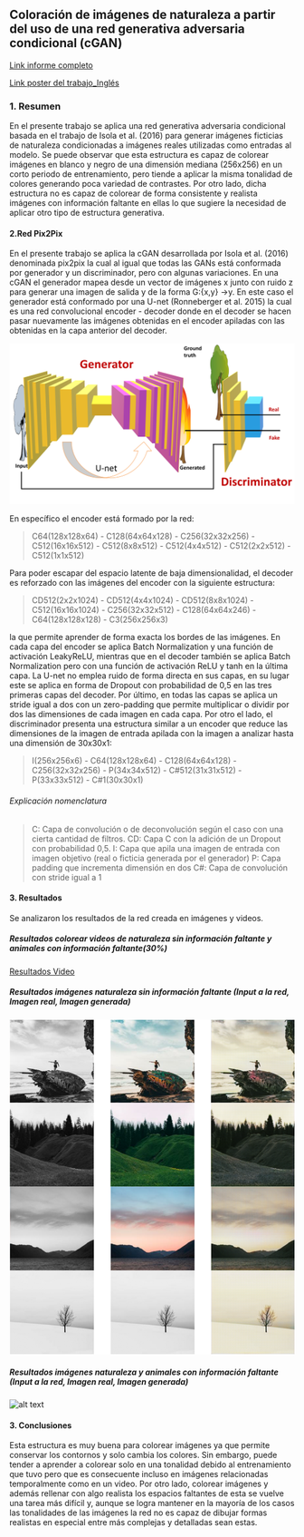## Coloración de imágenes de naturaleza a partir del uso de una red generativa adversaria condicional (cGAN)

[Link informe completo](https://drive.google.com/file/d/1S94INBuDNJGI3bO0whVZpmp7f5e6UTlF/view?usp=sharing)

[Link poster del trabajo_Inglés](https://drive.google.com/file/d/1RoU5oxULkZ9UXf4zdHnesjoVlm2RsDth/view?usp=sharing)


### 1. Resumen

En el presente trabajo se aplica una red generativa adversaria condicional basada en el trabajo de Isola et al. (2016) para generar imágenes ficticias de naturaleza condicionadas a imágenes reales utilizadas como entradas al modelo. Se puede observar que esta estructura es capaz de colorear imágenes en blanco y negro de una dimensión mediana (256x256) en un corto periodo de entrenamiento, pero tiende a aplicar la misma tonalidad de colores generando poca variedad de contrastes. Por otro lado, dicha estructura no es capaz de colorear de forma consistente y realista imágenes con información faltante en ellas lo que sugiere la necesidad de aplicar otro tipo de estructura generativa.



#### 2.Red Pix2Pix

En el presente trabajo se aplica la cGAN desarrollada por Isola et al. (2016) denominada pix2pix la cual al igual que todas las GANs está conformada por generador y un discriminador, pero con algunas variaciones. 
En una cGAN el generador mapea desde un vector de imágenes x junto con ruido z para generar una imagen de salida y de la forma G:{x,y} →y. En este caso el generador está conformado por una U-net (Ronneberger et al. 2015) la cual es una red convolucional encoder - decoder donde en el decoder se hacen pasar nuevamente las imágenes obtenidas en el encoder apiladas con las obtenidas en la capa anterior del decoder.

![alt text](https://github.com/joseortegalabra/Proyect-GANs/blob/master/Files_readme/Diapositiva1.PNG)

En específico el encoder está formado por la red:

>C64(128x128x64) - C128(64x64x128) - C256(32x32x256) - C512(16x16x512) - C512(8x8x512) - C512(4x4x512) - C512(2x2x512) - C512(1x1x512)

Para poder escapar del espacio latente de baja dimensionalidad, el decoder es reforzado con las imágenes del encoder con la siguiente estructura:

>CD512(2x2x1024) - CD512(4x4x1024) - CD512(8x8x1024) -C512(16x16x1024) - C256(32x32x512) - C128(64x64x246) -C64(128x128x128) - C3(256x256x3)

la que permite aprender de forma exacta los bordes de las imágenes. En cada capa del encoder se aplica Batch Normalization y una función de activación LeakyReLU, mientras que en el decoder también se aplica Batch Normalization pero con una función de activación ReLU y tanh en la última capa. La U-net no emplea ruido de forma directa en sus capas, en su lugar este se aplica en forma de Dropout con probabilidad de 0,5 en las tres primeras capas del decoder. Por último, en todas las capas se aplica un stride igual a dos con un zero-padding que permite multiplicar o dividir por dos las dimensiones de cada imagen en cada capa.
Por otro el lado, el discriminador presenta una estructura similar a un encoder que reduce las dimensiones de la imagen de entrada apilada con la imagen a analizar hasta una dimensión de 30x30x1:

>I(256x256x6) - C64(128x128x64) - C128(64x64x128) - C256(32x32x256) - P(34x34x512) - C#512(31x31x512) - P(33x33x512) - C#1(30x30x1)

###### Explicación nomenclatura

> C: Capa de convolución o de deconvolución según el caso con una cierta cantidad de filtros.
  CD: Capa C con la adición de un Dropout con probabilidad 0,5.
  I: Capa que apila una imagen de entrada con imagen objetivo (real o ficticia generada por el generador)
  P: Capa padding que incrementa dimensión en dos
  C#: Capa de convolución con stride igual a 1



#### 3. Resultados
Se analizaron los resultados de la red creada en imágenes y videos.

##### Resultados colorear videos de naturaleza sin información faltante y animales con información faltante(30%)
[Resultados Video](https://www.youtube.com/watch?v=X312wXQVe9s)

##### Resultados imágenes naturaleza sin información faltante (Input a la red, Imagen real, Imagen generada)
![alt text](https://github.com/joseortegalabra/Proyect-GANs/blob/master/Files_readme/Resultados%20naturaleza.png)

##### Resultados imágenes naturaleza y animales con información faltante (Input a la red, Imagen real, Imagen generada)
![alt text](https://github.com/joseortegalabra/Proyect-GANs/blob/master/Files_readme/Resultados%20animales.png)


#### 3. Conclusiones
Esta estructura es muy buena para colorear imágenes ya que permite conservar los contornos y solo cambia los colores. Sin embargo, puede tender a aprender a colorear solo en una tonalidad debido al entrenamiento que tuvo pero que es consecuente incluso en imágenes relacionadas temporalmente como en un video. Por otro lado, colorear imágenes y además rellenar con algo realista los espacios faltantes de esta se vuelve una tarea más difícil y, aunque se logra mantener en la mayoría de los casos las tonalidades de las imágenes la red no es capaz de dibujar formas realistas en especial entre más complejas y detalladas sean estas.

